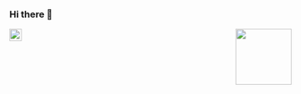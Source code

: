 ### Hi there 🦊
<a href="https://t.me/qwemmmm">
  <img align="left" alt="Ajay's Telegram" width="22px" src="https://cdn.jsdelivr.net/npm/simple-icons@v3/icons/telegram.svg" />
</a>
<img align='right' src='https://i.gifer.com/CuYN.gif' width='100"'>
